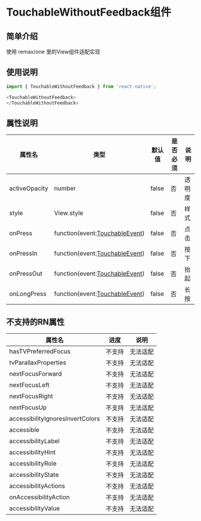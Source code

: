 # TouchableWithoutFeedback组件

## 简单介绍
使用 remax/one 里的View组件适配实现
## 使用说明

```js
import { TouchableWithoutFeedback } from 'react-native';

<TouchableWithoutFeedback> 
</TouchableWithoutFeedback>
```
## 属性说明

属性名|类型|默认值|是否必须|说明|
-----|---|-----|-------|---|
 activeOpacity | number | false | 否 | 透明度 |
 style | View.style | false | 否 | 样式 |
 onPress| function(event:[TouchableEvent](TouchableOpacity.md)) | false | 否 | 点击 |
 onPressIn| function(event:[TouchableEvent](TouchableOpacity.md)) | false | 否 | 按下 |
 onPressOut| function(event:[TouchableEvent](TouchableOpacity.md)) | false | 否 | 抬起 |
 onLongPress| function(event:[TouchableEvent](TouchableOpacity.md)) | false | 否 | 长按 |
 
## 不支持的RN属性
属性名|进度|说明|
---|---|---|
 hasTVPreferredFocus | 不支持 | 无法适配 |
 tvParallaxProperties | 不支持 | 无法适配 |
 nextFocusForward | 不支持 | 无法适配 |
 nextFocusLeft | 不支持 | 无法适配 |
 nextFocusRight | 不支持 | 无法适配 |
 nextFocusUp | 不支持 | 无法适配 |
 accessibilityIgnoresInvertColors|不支持 | 无法适配 |
 accessible|不支持 | 无法适配 |
 accessibilityLabel|不支持 | 无法适配 |
 accessibilityHint|不支持 | 无法适配 |
 accessibilityRole|不支持 | 无法适配 |
 accessibilityState|不支持 | 无法适配 |
 accessibilityActions|不支持 | 无法适配 |
 onAccessibilityAction|不支持 | 无法适配 |
 accessibilityValue|不支持 | 无法适配 |

